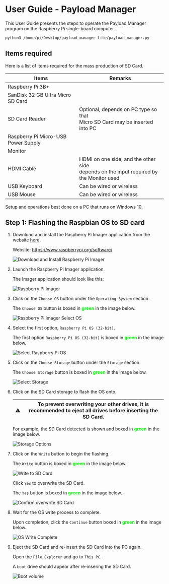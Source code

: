# User Guide - Payload Manager
<!-- markdownlint-disable MD033 -->

This User Guide presents the steps to operate the Payload Manager program on the Raspberry Pi single-board computer.

```bash
python3 /home/pi/Desktop/payload_manager-lite/payload_manager.py
```

## Items required

Here is a list of items required for the mass production of SD Card.

| Items                               | Remarks                                                                                    |
| ----------------------------------- | ------------------------------------------------------------------------------------------ |
| Raspberry Pi 3B+                    |                                                                                            |
| SanDisk 32 GB Ultra Micro SD Card   |                                                                                            |
| SD Card Reader                      | Optional, depends on PC type so that <br>Micro SD Card may be inserted into PC             |
| Raspberry Pi Micro-USB Power Supply |                                                                                            |
| Monitor                             |                                                                                            |
| HDMI Cable                          | HDMI on one side, and the other side <br>depends on the input required by the Monitor used |
| USB Keyboard                        | Can be wired or wireless                                                                   |
| USB Mouse                           | Can be wired or wireless                                                                   |

Setup and operations best done on a PC that runs on Windows 10.

## Step 1: Flashing the Raspbian OS to SD card

1. Download and install the Raspberry Pi Imager application from the website [here](https://www.raspberrypi.org/software/).

    Website: <https://www.raspberrypi.org/software/>

    ![Download and Install Raspberry Pi Imager](images/dowload_rp_imager.png)

2. Launch the Raspberry Pi Imager application.

    The Imager application should look like this:

    ![Raspberry Pi Imager](images/raspberry_pi_imager.png)

3. Click on the `Choose OS` button under the `Operating System` section.

    The `Choose OS` button is boxed in **<span style="color: lime">green</span>** in the image below.

    ![Raspberry Pi Imager Select OS](images/raspberry_pi_imager_select_os.png)

4. Select the first option, `Raspberry Pi OS (32-bit)`.

    The first option `Raspberry Pi OS (32-bit)` is boxed in **<span style="color: lime">green</span>** in the image below.

    ![Select Raspberry Pi OS](images/select_raspbian_os.png)

5. Click on the `Choose Storage` button under the `Storage` section.

    The `Choose Storage` button is boxed in **<span style="color: lime">green</span>** in the image below.

    ![Select Storage](images/raspberry_pi_select_storage.png)

6. Click on the SD Card storage to flash the OS onto.

    | ⚠️ | **To prevent overwriting your other drives, it is recommended to eject all drives before inserting the SD Card.** |
    | - | -------------------------------------------------------------------------------------- |

    For example, the SD Card detected is shown and boxed  in **<span style="color: lime">green</span>** in the image below.

    ![Storage Options](images/raspberry_pi_storage_options.png)

7. Click on the `Write` button to begin the flashing.

    The `Write` button is boxed in **<span style="color: lime">green</span>** in the image below.

    ![Write to SD Card](images/raspberry_pi_write.png)

    Click `Yes` to overwrite the SD Card.

    The `Yes` button is boxed in **<span style="color: lime">green</span>** in the image below.

    ![Confirm overwrite SD Card](images/raspberry_pi_overwrite_sd.png)

8. Wait for the OS write process to complete.

    Upon completion, click the `Continue` button boxed in **<span style="color: lime">green</span>** in the image below.

    ![OS Write Complete](images/raspberry_pi_os_completion.png)

9. Eject the SD Card and re-insert the SD Card into the PC again.

    Open the `File Explorer` and go to `This PC`.

    A `boot` drive should appear after re-insering the SD Card.

    ![Boot volume](images/this_pc_boot.png)
